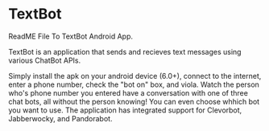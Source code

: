 # TextBot


ReadME File To TextBot Android App.

TextBot is an application that sends and recieves text messages using various ChatBot APIs. 

Simply install the apk on your android device (6.0+), connect to the internet, enter a phone number, check the "bot on" box, and viola. Watch the person who's phone number you entered have a conversation with one of three chat bots, all without the person knowing! You can even choose whhich bot you want to use. The application has integrated support for Clevorbot, Jabberwocky, and Pandorabot.
